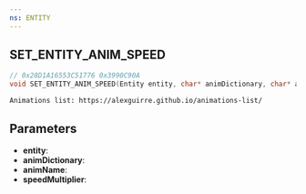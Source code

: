 ```yaml
---
ns: ENTITY
---
```

## SET_ENTITY_ANIM_SPEED

```c
// 0x28D1A16553C51776 0x3990C90A
void SET_ENTITY_ANIM_SPEED(Entity entity, char* animDictionary, char* animName, float speedMultiplier);
```

```
Animations list: https://alexguirre.github.io/animations-list/  
```

## Parameters
* **entity**: 
* **animDictionary**: 
* **animName**: 
* **speedMultiplier**: 

